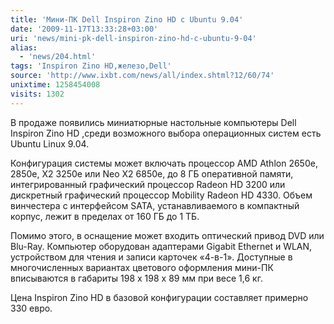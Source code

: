 ```yaml
---
title: 'Мини-ПК Dell Inspiron Zino HD c Ubuntu 9.04'
date: '2009-11-17T13:33:28+03:00'
uri: 'news/mini-pk-dell-inspiron-zino-hd-c-ubuntu-9-04'
alias: 
  - 'news/204.html'
tags: 'Inspiron Zino HD,железо,Dell'
source: 'http://www.ixbt.com/news/all/index.shtml?12/60/74'
unixtime: 1258454008
visits: 1302
---
```

В продаже появились миниатюрные настольные компьютеры Dell Inspiron Zino HD ,среди возможного выбора операционных систем есть Ubuntu Linux 9.04.

Конфигурация системы может включать процессор AMD Athlon 2650e, 2850e, X2 3250e или Neo X2 6850e, до 8 ГБ оперативной памяти, интегрированный графический процессор Radeon HD 3200 или дискретный графический процессор Mobility Radeon HD 4330. Объем винчестера с интерфейсом SATA, устанавливаемого в компактный корпус, лежит в пределах от 160 ГБ до 1 ТБ.

Помимо этого, в оснащение может входить оптический привод DVD или Blu-Ray. Компьютер оборудован адаптерами Gigabit Ethernet и WLAN, устройством для чтения и записи карточек «4-в-1». Доступные в многочисленных вариантах цветового оформления мини-ПК вписываются в габариты 198 x 198 x 89 мм при весе 1,6 кг.

Цена Inspiron Zino HD в базовой конфигурации составляет примерно 330 евро.
